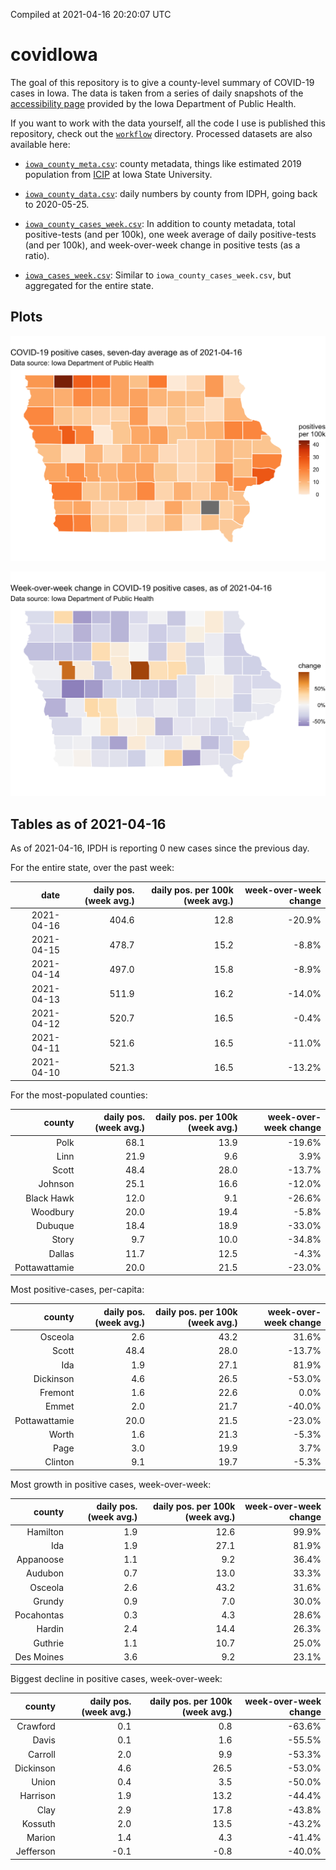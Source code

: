 Compiled at 2021-04-16 20:20:07 UTC

<!-- README.md is generated from README.Rmd. Please edit that file -->

# covidIowa

<!-- badges: start -->

<!-- badges: end -->

The goal of this repository is to give a county-level summary of
COVID-19 cases in Iowa. The data is taken from a series of daily
snapshots of the [accessibility
page](https://coronavirus.iowa.gov/pages/access) provided by the Iowa
Department of Public Health.

If you want to work with the data yourself, all the code I use is
published this repository, check out the [`workflow`](workflow)
directory. Processed datasets are also available here:

  - [`iowa_county_meta.csv`](https://raw.githubusercontent.com/ijlyttle/covidIowa/master/workflow/data/99-publish/iowa_county_meta.csv):
    county metadata, things like estimated 2019 population from
    [ICIP](https://www.icip.iastate.edu/tables/population/counties-estimates)
    at Iowa State University.

  - [`iowa_county_data.csv`](https://raw.githubusercontent.com/ijlyttle/covidIowa/master/workflow/data/99-publish/iowa_county_data.csv):
    daily numbers by county from IDPH, going back to 2020-05-25.

  - [`iowa_county_cases_week.csv`](https://raw.githubusercontent.com/ijlyttle/covidIowa/master/workflow/data/99-publish/iowa_county_data.csv):
    In addition to county metadata, total positive-tests (and per 100k),
    one week average of daily positive-tests (and per 100k), and
    week-over-week change in positive tests (as a ratio).

  - [`iowa_cases_week.csv`](https://raw.githubusercontent.com/ijlyttle/covidIowa/master/workflow/data/99-publish/iowa_cases_week.csv):
    Similar to `iowa_county_cases_week.csv`, but aggregated for the
    entire state.

## Plots

![](workflow/data/99-publish/iowa_cases.png)

![](workflow/data/99-publish/iowa_change.png)

## Tables as of 2021-04-16

As of 2021-04-16, IPDH is reporting 0 new cases since the previous day.

For the entire state, over the past week:

|       date | daily pos. (week avg.) | daily pos. per 100k (week avg.) | week-over-week change |
| ---------: | ---------------------: | ------------------------------: | --------------------: |
| 2021-04-16 |                  404.6 |                            12.8 |               \-20.9% |
| 2021-04-15 |                  478.7 |                            15.2 |                \-8.8% |
| 2021-04-14 |                  497.0 |                            15.8 |                \-8.9% |
| 2021-04-13 |                  511.9 |                            16.2 |               \-14.0% |
| 2021-04-12 |                  520.7 |                            16.5 |                \-0.4% |
| 2021-04-11 |                  521.6 |                            16.5 |               \-11.0% |
| 2021-04-10 |                  521.3 |                            16.5 |               \-13.2% |

For the most-populated counties:

|        county | daily pos. (week avg.) | daily pos. per 100k (week avg.) | week-over-week change |
| ------------: | ---------------------: | ------------------------------: | --------------------: |
|          Polk |                   68.1 |                            13.9 |               \-19.6% |
|          Linn |                   21.9 |                             9.6 |                  3.9% |
|         Scott |                   48.4 |                            28.0 |               \-13.7% |
|       Johnson |                   25.1 |                            16.6 |               \-12.0% |
|    Black Hawk |                   12.0 |                             9.1 |               \-26.6% |
|      Woodbury |                   20.0 |                            19.4 |                \-5.8% |
|       Dubuque |                   18.4 |                            18.9 |               \-33.0% |
|         Story |                    9.7 |                            10.0 |               \-34.8% |
|        Dallas |                   11.7 |                            12.5 |                \-4.3% |
| Pottawattamie |                   20.0 |                            21.5 |               \-23.0% |

Most positive-cases, per-capita:

|        county | daily pos. (week avg.) | daily pos. per 100k (week avg.) | week-over-week change |
| ------------: | ---------------------: | ------------------------------: | --------------------: |
|       Osceola |                    2.6 |                            43.2 |                 31.6% |
|         Scott |                   48.4 |                            28.0 |               \-13.7% |
|           Ida |                    1.9 |                            27.1 |                 81.9% |
|     Dickinson |                    4.6 |                            26.5 |               \-53.0% |
|       Fremont |                    1.6 |                            22.6 |                  0.0% |
|         Emmet |                    2.0 |                            21.7 |               \-40.0% |
| Pottawattamie |                   20.0 |                            21.5 |               \-23.0% |
|         Worth |                    1.6 |                            21.3 |                \-5.3% |
|          Page |                    3.0 |                            19.9 |                  3.7% |
|       Clinton |                    9.1 |                            19.7 |                \-5.3% |

Most growth in positive cases, week-over-week:

|     county | daily pos. (week avg.) | daily pos. per 100k (week avg.) | week-over-week change |
| ---------: | ---------------------: | ------------------------------: | --------------------: |
|   Hamilton |                    1.9 |                            12.6 |                 99.9% |
|        Ida |                    1.9 |                            27.1 |                 81.9% |
|  Appanoose |                    1.1 |                             9.2 |                 36.4% |
|    Audubon |                    0.7 |                            13.0 |                 33.3% |
|    Osceola |                    2.6 |                            43.2 |                 31.6% |
|     Grundy |                    0.9 |                             7.0 |                 30.0% |
| Pocahontas |                    0.3 |                             4.3 |                 28.6% |
|     Hardin |                    2.4 |                            14.4 |                 26.3% |
|    Guthrie |                    1.1 |                            10.7 |                 25.0% |
| Des Moines |                    3.6 |                             9.2 |                 23.1% |

Biggest decline in positive cases, week-over-week:

|    county | daily pos. (week avg.) | daily pos. per 100k (week avg.) | week-over-week change |
| --------: | ---------------------: | ------------------------------: | --------------------: |
|  Crawford |                    0.1 |                             0.8 |               \-63.6% |
|     Davis |                    0.1 |                             1.6 |               \-55.5% |
|   Carroll |                    2.0 |                             9.9 |               \-53.3% |
| Dickinson |                    4.6 |                            26.5 |               \-53.0% |
|     Union |                    0.4 |                             3.5 |               \-50.0% |
|  Harrison |                    1.9 |                            13.2 |               \-44.4% |
|      Clay |                    2.9 |                            17.8 |               \-43.8% |
|   Kossuth |                    2.0 |                            13.5 |               \-43.2% |
|    Marion |                    1.4 |                             4.3 |               \-41.4% |
| Jefferson |                  \-0.1 |                           \-0.8 |               \-40.0% |
